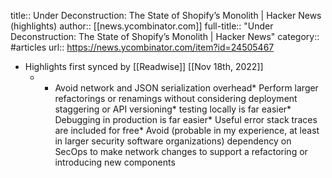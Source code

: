 title:: Under Deconstruction: The State of Shopify’s Monolith | Hacker News (highlights)
author:: [[news.ycombinator.com]]
full-title:: "Under Deconstruction: The State of Shopify’s Monolith | Hacker News"
category:: #articles
url:: https://news.ycombinator.com/item?id=24505467

- Highlights first synced by [[Readwise]] [[Nov 18th, 2022]]
	- * Avoid network and JSON serialization overhead* Perform larger refactorings or renamings without considering deployment staggering or API versioning* testing locally is far easier* Debugging in production is far easier* Useful error stack traces are included for free* Avoid (probable in my experience, at least in larger security software organizations) dependency on SecOps to make network changes to support a refactoring or introducing new components